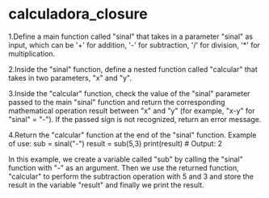 # calculadora_closure
1.Define a main function called "sinal" that takes in a parameter "sinal" as input, which can be '+' for addition, '-' for subtraction, '/' for division, '*' for multiplication.

2.Inside the "sinal" function, define a nested function called "calcular" that takes in two parameters, "x" and "y".

3.Inside the "calcular" function, check the value of the "sinal" parameter passed to the main "sinal" function and return the corresponding mathematical operation result between "x" and "y" (for example, "x-y" for "sinal" = "-"). If the passed sign is not recognized, return an error message.

4.Return the "calcular" function at the end of the "sinal" function.
Example of use:
sub = sinal("-")
result = sub(5,3)
print(result)  # Output: 2

In this example, we create a variable called "sub" by calling the "sinal" function with "-" as an argument. Then we use the returned function, "calcular" to perform the subtraction operation with 5 and 3 and store the result in the variable "result" and finally we print the result.
